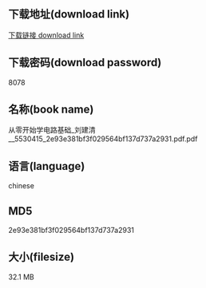 ## 下载地址(download link)
[下载链接 download link](https://voluble-croquembouche-d321dc.netlify.app/?s=%E4%BB%8E%E9%9B%B6%E5%BC%80%E5%A7%8B%E5%AD%A6%E7%94%B5%E8%B7%AF%E5%9F%BA%E7%A1%80_%E5%88%98%E5%BB%BA%E6%B8%85__5530415_2e93e381bf3f029564bf137d737a2931.pdf)

## 下载密码(download password)
8078

## 名称(book name)
从零开始学电路基础_刘建清__5530415_2e93e381bf3f029564bf137d737a2931.pdf.pdf

## 语言(language)
chinese

## MD5
2e93e381bf3f029564bf137d737a2931

## 大小(filesize)
32.1 MB
